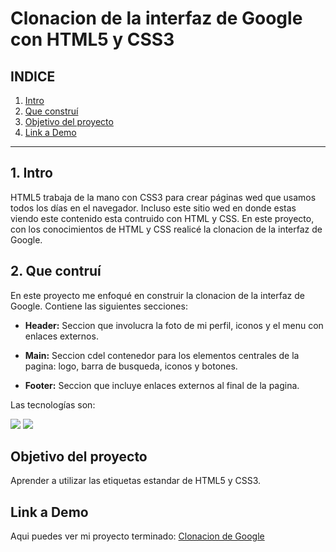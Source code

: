 # Clonacion de la interfaz de Google con HTML5 y CSS3

## **INDICE**

1. [Intro](#)
2. [Que construí](#)
3. [Objetivo del proyecto](#)
4. [Link a Demo](#)

****

## 1. Intro
HTML5 trabaja de la mano con CSS3 para crear páginas wed que usamos todos los días en el navegador. Incluso este sitio wed en donde estas viendo este contenido esta contruido con HTML y CSS. En este proyecto, con los conocimientos de HTML y CSS realicé la clonacion de la interfaz de Google.

## 2. Que contruí
En este proyecto me enfoqué en construir la clonacion de la interfaz de Google.
Contiene las siguientes secciones:

* **Header:** Seccion que involucra la foto de mi perfil, iconos y el menu con enlaces externos.
  
* **Main:** Seccion cdel contenedor para los elementos centrales de la pagina: logo, barra de busqueda, iconos y botones.
  
* **Footer:** Seccion que incluye enlaces externos al final de la pagina.

Las tecnologías son:

<img src="https://img.shields.io/badge/HTML5-E34F26?style=for-the-badge&logo=html5&logoColor=white" />  <img src="https://img.shields.io/badge/CSS3-1572B6?style=for-the-badge&logo=css3&logoColor=white" />  

## Objetivo del proyecto
Aprender a utilizar las etiquetas estandar de HTML5 y CSS3.

## Link a Demo
Aqui puedes ver mi proyecto terminado: [Clonacion de Google](#)









































